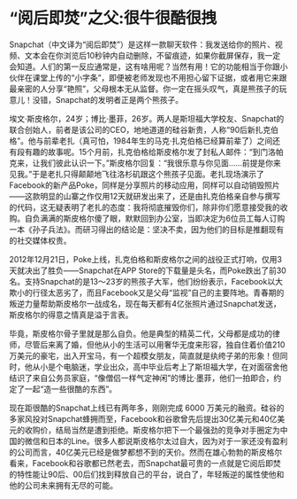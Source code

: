 # “阅后即焚”之父:很牛很酷很拽

Snapchat（中文译为“阅后即焚”）是这样一款聊天软件：我发送给你的照片、视频、文本会在你浏览后10秒钟内自动删除，不留痕迹，如果你截屏保存，我一定会知道。人们的第一反应通常是，这有啥用呢？当然有用！它的功能相当于你跟小伙伴在课堂上传的“小字条”，即便被老师发现也不用担心留下证据，或者用它来跟最亲密的人分享“艳照”，父母根本无从监督。你一定在摇头叹气，真是熊孩子的玩意儿！没错，Snapchat的发明者正是两个熊孩子。 

埃文·斯皮格尔，24岁；博比·墨菲，26岁。两人是斯坦福大学校友、Snapchat的联合创始人，前者是该公司的CEO，地地道道的硅谷新贵，人称“90后新扎克伯格”。他与前辈老扎（真可怕，1984年生的马克·扎克伯格已经算前辈了）之间还有段有趣的故事呢。15个月前，扎克伯格给斯皮格尔发了封私人邮件：“到门洛帕克来，让我们彼此认识一下。”斯皮格尔回复：“我很乐意与你见面……前提是你来见我。”于是老扎只得颠颠地飞往洛杉矶跟这个熊孩子见面。老扎现场演示了Facebook的新产品Poke，同样是分享照片的移动应用，同样可以自动销毁照片——这款明显的山寨之作仅用12天就研发出来了，还是由扎克伯格亲自参与撰写的代码，这无疑表明了老扎的态度：我将彻底摧毁你们，除非你们愿意接受我的收购。自负满满的斯皮格尔傻了眼，默默回到办公室，当即决定为6位员工每人订购一本《孙子兵法》。而研习得出的结论是：坚决不卖，因为他们的目标是推翻现有的社交媒体权贵。 

2012年12月21日，Poke上线，扎克伯格和斯皮格尔之间的战役正式打响，仅用3天就决出了胜负——Snapchat在APP Store的下载量是头名，而Poke跌出了前30名。支持Snapchat的是13～23岁的熊孩子大军，他们纷纷表示，Facebook以大欺小的行径太恶劣了，而且Facebook又是父母“监视”自己的主要阵地。青春期的叛逆力量帮助斯皮格尔一战成名，现在每天都有4亿张照片通过Snapchat发送，斯皮格尔的得意之情真是溢于言表。 

毕竟，斯皮格尔骨子里就是那么自负。他是典型的精英二代，父母都是成功的律师，尽管后来离了婚，但他从小的生活可以用奢华无度来形容，独自住着价值210万美元的豪宅，出入开宝马，有一个超模女朋友，简直就是纨绔子弟的形象！但同时，他从小是个电脑迷，学业出众，高中毕业后考上了斯坦福大学，在对面宿舍他结识了来自公务员家庭，“像僧侣一样气定神闲”的博比·墨菲，他们一拍即合，约定了一起“造一些很酷的东西”。 

现在距很酷的Snapchat上线已有两年多，刚刚完成 6000 万美元的融资。硅谷的多家风投对Snapchat蜂拥而至，Facebook和谷歌曾先后提出30亿美元和40亿美元的收购价，结局当然是遭到拒绝。斯皮格尔把下一个最强劲的竞争对手圈定为中国的微信和日本的Line。很多人都说斯皮格尔太过自大，因为对于一家还没有盈利的公司而言，40亿美元已经是做梦都想不到的天价。然而在雄心勃勃的斯皮格尔看来，Facebook和谷歌都已然老去，而Snapchat最可贵的一点就是它阅后即焚的特性能让90后、00后们找到释放自己的平台，说白了，年轻叛逆的属性使他和他的公司未来拥有无尽的可能。